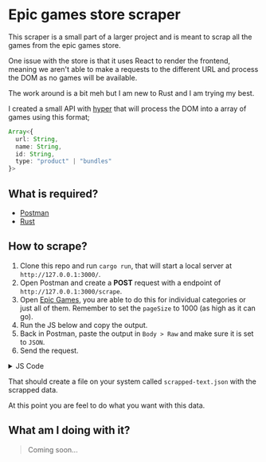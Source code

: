 # Epic games store scraper

This scraper is a small part of a larger project and is meant to scrap all the games from the epic games store.

One issue with the store is that it uses React to render the frontend, meaning we aren't able to make a requests to the different URL and process the DOM as no games will be available.

The work around is a bit meh but I am new to Rust and I am trying my best.

I created a small API with [hyper](https://hyper.rs/) that will process the DOM into a array of games using this format;

```ts
Array<{
  url: String,
  name: String,
  id: String,
  type: "product" | "bundles"
}>
```

## What is required?

- [Postman](https://www.postman.com/)
- [Rust](https://www.rust-lang.org/)

## How to scrape?

1. Clone this repo and run `cargo run`, that will start a local server at `http://127.0.0.1:3000/`.
2. Open Postman and create a **POST** request with a endpoint of `http://127.0.0.1:3000/scrape`.
3. Open [Epic Games](https://www.epicgames.com/store/en-US/browse?sortBy=title&sortDir=ASC&pageSize=1000), you are able to do this for individual categories or just all of them. Remember to set the `pageSize` to 1000 (as high as it can go).
4. Run the JS below and copy the output.
5. Back in Postman, paste the output in `Body > Raw` and make sure it is set to `JSON`.
6. Send the request.

<details>
  <summary>JS Code</summary>

```js
(function() {
  console.log(
    JSON.stringify({
      dom: document.getElementById("dieselReactWrapper").outerHTML
    })
  )
})()
```
</details>

That should create a file on your system called `scrapped-text.json` with the scrapped data.

At this point you are feel to do what you want with this data.

## What am I doing with it?

> Coming soon...
